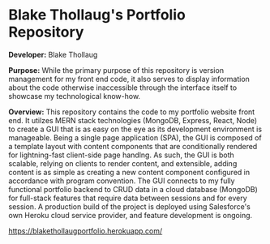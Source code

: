 # Blake Thollaug's Portfolio Repository

**Developer:** Blake Thollaug

**Purpose:** While the primary purpose of this repository is version management for my front end code, it also serves to display information about the code otherwise inaccessible through the interface itself to showcase my technological know-how.

**Overview:** This repository contains the code to my portfolio website front end. It utilzes MERN stack technologies (MongoDB, Express, React, Node) to create a GUI that is as easy on the eye as its development environment is manageable. Being a single page application (SPA), the GUI is composed of a template layout with content components that are conditionally rendered for lightning-fast client-side page handlng. As such, the GUI is both scalable, relying on clients to render content, and extensible, adding content is as simple as creating a new content component configured in accordance with program convention. The GUI connects to my fully functional portfolio backend to CRUD data in a cloud database (MongoDB) for full-stack features that require data between sessions and for every session. A production build of the project is deployed using Salesforce's own Heroku cloud service provider, and feature development is ongoing.

https://blakethollaugportfolio.herokuapp.com/
